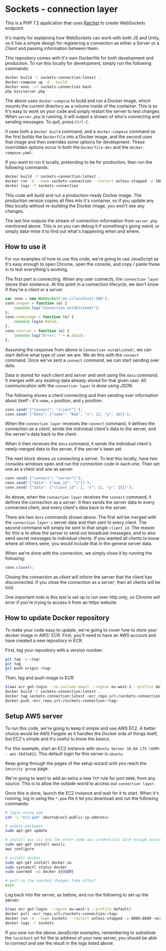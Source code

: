 # Sockets - connection layer

This is a PHP 7.2 application that uses [Ratchet](http://socketo.me) to create WebSockets endpoint. 

It's mainly for explaining how WebSockets can work with both JS and Unity, so it has a simple design for registering a connection as either a *Server* or a *Client* and passing information between them. 

This repository comes with it's own Dockerfile for both development and production. To run this locally for development, simply run the following commands:

```bash
docker build -t sockets-connection:latest .
docker-compose up -d --build
docker exec -it sockets-connection bash
php bin/server.php
```

The above uses `docker-compose` to build and run a Docker image, which mounts the current directory as a volume inside of the container. This is so it's easy to work on your code and simply restart the server to test changes. When `server.php` is running, it will output a stream of who's connecting and sending messages. To quit, press `Ctrl-C`.

It uses both a `docker build` command, and a `docker-compose` command as the first builds the `Dockerfile` into a Docker image, and the second uses that image and then overrides some options for development. These overridden options occur in both the `Dockerfile-dev` and the `docker-compose.yaml`.  

If you want to run it locally, pretending to be for production, then run the following commands:

```bash
docker build -t sockets-connection:latest .
docker run -d --name sockets-connection --restart unless-stopped -p 100:8080 sockets-connection:latest
docker logs -f sockets-connection
```

This code will build and run a production-ready Docker image. The production version copies all files into it's container, so if you update any files locally without re-building the Docker image, you won't see any changes.

The last line outputs the stream of connection information from `server.php` mentioned above. This is so you can debug it if something's going weird, or simply data-mine it to find out what's happening when and where.

## How to use it

For our examples of how to use this code, we're going to use JavaScript as it's easy enough to open Chrome, open the console, and copy / paste these in to test everything's working. 

The first part is connecting. When any user connects, the `connection layer` stores their existence. At this point in a connection lifecycle, we don't know if they're a *client* or a *server*. 

```js
var conn = new WebSocket('ws://localhost:100');
conn.onopen = function (e) {
    console.log("Connection established!");
};
conn.onmessage = function (e) {
    console.log(e.data);
};
conn.onerror = function (e) {
    console.log("Error: " + e.data);    
};
```

Assuming the response from above is `Connection established!`, we can start define what type of user we are. We do this with the `connect` command. Once we've sent a `connect` command, we can start sending over data. 

Data is stored for each *client* and *server* and sent using the `data` command. It merges with any existing data already stored for that given user. All communication with the `connection layer` is done using *JSON*. 

The following shows a client connecting and then sending over information about itself - it's `name`, `x` position, and `y` position:

```js
conn.send('{"connect": "client"}');
conn.send('{"data": {"name": "Bob", "x": 12, "y": 16}}'); 
```

When the `connection layer` receives the `connect` command, it defines the connection as a *client*, sends the individual client's data to the server, and the server's data back to the client.

When it then receives the `data` command, it sends the individual client's newly-merged data to the server, if the server's been set.

The next block shows us connecting a server. To test this locally, have two consoles windows open and run the connection code in each one. Then set one as a client and one as server.

```js
conn.send('{"connect": "server"}');
conn.send('{"data": {"map_id": "1"}}');
conn.send('{"data": {"client_id": 1, "x": 11, "y": 15}}');
```

As above, when the `connection layer` receives the `connect` command, it defines the connection as a *server*. It then sends the server data to every connected client, and every client's data back to the server.

There are two `data` commands shown above. The first will be merged with the `connection layer's` server data and then sent to every client. The second command will simply be sent to that single `client_id`. The reason for this is to allow the server to send out broadcast messages, and to also send secret messages to individual clients. If you wanted all clients to know where all others were, you would include that in the general server data.

When we're done with the connection, we simply close it by running the following:

```js
conn.close();
```

Closing the connection as *client* will inform the server that the client has disconnected. If you close the connection as a *server*, then all clients will be told.

One important note is this test is set up to run over http only, so Chrome will error if you're trying to access it from an https website. 

## How to update Docker repository

To make your code easy to update, we're going to cover how to store your docker image in AWS' ECR. First, you'll need to have an AWS account and have created a new repository in ECR.

First, tag your repository with a version number:

```bash
git tag -a <tag>
git tag
git push origin <tag>
```

Then, tag and push image to ECR:

```bash
$(aws ecr get-login --no-include-email --region eu-west-1 --profile default)
docker build -t sockets-connection:latest .
docker tag sockets-connection:latest <ecr_repo_url>/sockets-connection:<tag>
docker push <ecr_repo_url>/sockets-connection:<tag>
```

## Setup AWS server

To run this code, we're going to keep it simple and use AWS EC2. A better choice would be AWS Fargate as it handles the Docker side of things itself, but EC2's simple and it's useful to know the basics.

For this example, start an EC2 instance with `Ubuntu Server 16.04 LTS (HVM) - ami-58d7e821`. This default login for this server is `ubuntu`.

Keep going through the pages of the setup wizard until you reach the `Security group` page.

We're going to want to add an extra a new `TCP` rule for port `8080`, from any source. This is to allow the outside world to access our `connection layer`.

Once this is done, launch the EC2 instance and wait for it to start. When it's running, log in using the `*.pem` file it let you download and run the following commands:

```bash
# login using pem
ssh -i "ec2.pem" ubuntu@<ec2-public-ip-address>

# update packages
sudo apt-get update

# install aws cli and the enter some aws credentials with enough access to read AWS ECS
sudo apt-get install awscli
aws configure

# install docker
sudo apt-get install docker.io
sudo systemctl status docker
sudo usermod -aG docker ${USER}

# exit so the usermod changes take effect
exit
```

Log back into the server, as before, and run the following to set up the server:

```bash
$(aws ecr get-login --region eu-west-1 --profile default)
docker pull <ecr_repo_url>/sockets-connection:<tag>
docker run -d --name sockets --restart unless-stopped -p 8080:8080 <ecr_repo_url>/sockets-connection:<tag>
docker logs -f sockets
```

If you now run the above JavaScript examples, remembering to substitute the `localhost` url for the ip address of your new server, you should be able to connect and see the result in the logs listed above. 
